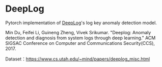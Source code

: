 # DeepLog
Pytorch implementation of [DeepLog](https://www.cs.utah.edu/~lifeifei/papers/deeplog.pdf)'s log key anomaly detection model.

Min Du, Feifei Li, Guineng Zheng, Vivek Srikumar. "Deeplog: Anomaly detection and diagnosis from system logs through deep learning." ACM SIGSAC Conference on Computer and Communications Security(CCS), 2017.

Dataset：https://www.cs.utah.edu/~mind/papers/deeplog_misc.html

